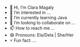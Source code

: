 - 👋 Hi, I’m Clara Magaly
- 👀 I’m interested in ...
- 🌱 I’m currently learning Java
- 💞️ I’m looking to collaborate on ...
- 📫 How to reach me ...
- 😄 Pronouns: Ela/Dela | She/Her
- ⚡ Fun fact: ...

<!---
MagalyCl/MagalyCl is a ✨ special ✨ repository because its `README.md` (this file) appears on your GitHub profile.
You can click the Preview link to take a look at your changes.
--->
